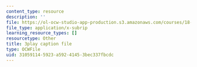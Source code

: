 ```yaml
---
content_type: resource
description: ''
file: https://ol-ocw-studio-app-production.s3.amazonaws.com/courses/18-02-multivariable-calculus-fall-2007/310591145923a59241453bec337fbcdc_YP_B0AapU0c.srt
file_type: application/x-subrip
learning_resource_types: []
resourcetype: Other
title: 3play caption file
type: OCWFile
uid: 31059114-5923-a592-4145-3bec337fbcdc
---
```

